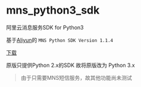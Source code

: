 # mns_python3_sdk
阿里云消息服务SDK for Python3

基于[Aliyun](www.aliyun.com)的 `MNS Python SDK Version 1.1.4`

[下载](http://docs-aliyun.cn-hangzhou.oss.aliyun-inc.com/assets/attach/32305/cn_zh/1490269182462/aliyun-mns-python-sdk-1.1.4.zip?spm=5176.doc32305.2.1.RoM8m7&file=aliyun-mns-python-sdk-1.1.4.zip)

原版只提供Python 2.x的SDK 故将原版改为 Python 3.x 

> 由于只需要MNS短信服务，故其他功能尚未测试

